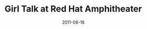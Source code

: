 ---
date: '2011-08-18'
artist: Girl Talk
festival: ''
venue: Red Hat Amphitheater
city: Raleigh
state: NC
country: USA
price: free
solo: 'No'
title: Girl Talk at Red Hat Amphitheater
slug: 2011-08-18-girl-talk
cover: ''
genre: ''
category: show
tags:
  - free show
created: 02/15/2019
artists:
  - Girl Talk
openers: []
---